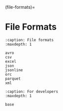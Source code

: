 (file-formats)=

# File Formats

```{toctree}
:caption: File formats
:maxdepth: 1

avro
csv
excel
json
jsonline
orc
parquet
xml
```

```{toctree}
:caption: For developers
:maxdepth: 1

base
```
